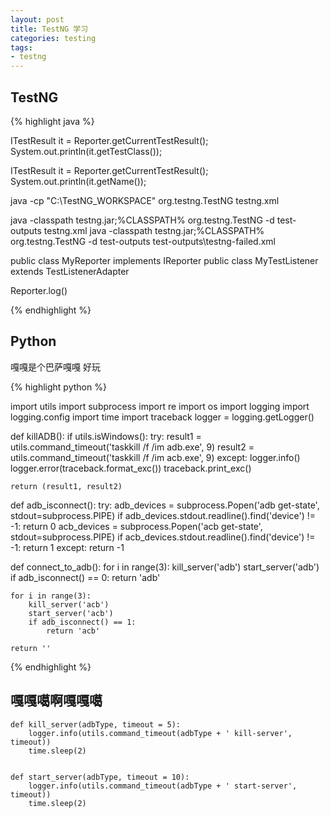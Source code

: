 ```yaml
---
layout: post
title: TestNG 学习
categories: testing
tags: 
- testng
---
```


## TestNG

{% highlight java %}

ITestResult it = Reporter.getCurrentTestResult();
System.out.println(it.getTestClass()); 

ITestResult it = Reporter.getCurrentTestResult(); 
System.out.println(it.getName());

java -cp "C:\TestNG_WORKSPACE" org.testng.TestNG testng.xml

java -classpath testng.jar;%CLASSPATH% org.testng.TestNG -d test-outputs testng.xml
java -classpath testng.jar;%CLASSPATH% org.testng.TestNG -d test-outputs test-outputs\testng-failed.xml

public class MyReporter implements IReporter
public class MyTestListener extends TestListenerAdapter

Reporter.log()

{% endhighlight %}

## Python
嘎嘎是个巴萨嘎嘎 好玩

{% highlight python %}

import utils
import subprocess
import re
import os
import logging
import logging.config
import time
import traceback
logger = logging.getLogger()

def killADB():
    if utils.isWindows():
        try:
            result1 = utils.command_timeout('taskkill /f /im adb.exe', 9)
            result2 = utils.command_timeout('taskkill /f /im acb.exe', 9)
        except:
            logger.info()
            logger.error(traceback.format_exc())
            traceback.print_exc()

    return (result1, result2)


def adb_isconnect():
    try:
        adb_devices = subprocess.Popen('adb get-state', stdout=subprocess.PIPE)
        if adb_devices.stdout.readline().find('device') != -1:
            return 0
        acb_devices = subprocess.Popen('acb get-state', stdout=subprocess.PIPE)
        if acb_devices.stdout.readline().find('device') != -1:
            return 1
    except:
        return -1


def connect_to_adb():
    for i in range(3):
        kill_server('adb')
        start_server('adb')
        if adb_isconnect() == 0:
            return 'adb'

    for i in range(3):
        kill_server('acb')
        start_server('acb')
        if adb_isconnect() == 1:
            return 'acb'

    return ''

{% endhighlight %}

## 嘎嘎噶啊嘎嘎噶

    def kill_server(adbType, timeout = 5):
        logger.info(utils.command_timeout(adbType + ' kill-server', timeout))
        time.sleep(2)


    def start_server(adbType, timeout = 10):
        logger.info(utils.command_timeout(adbType + ' start-server', timeout))
        time.sleep(2)
